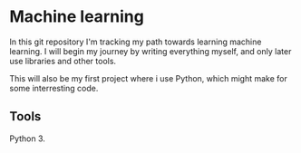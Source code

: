 # Machine learning
In this git repository I'm tracking my path towards learning machine learning.
I will begin my journey by writing everything myself, and only later use libraries and other tools.

This will also be my first project where i use Python, which might make for some interresting code.

## Tools
Python 3.